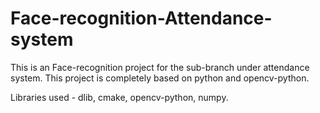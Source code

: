 # Face-recognition-Attendance-system

This is an Face-recognition project for the sub-branch under attendance system.
This project is completely based on python and opencv-python.

Libraries used - dlib, cmake, opencv-python, numpy.

